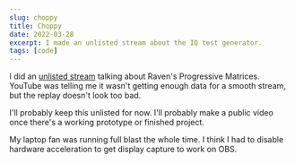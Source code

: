 ```yaml
---
slug: choppy
title: Choppy
date: 2022-03-28
excerpt: I made an unlisted stream about the IQ test generator.
tags: [code]
---
```


I did an [unlisted stream](https://www.youtube.com/watch?v=QikZC9J3ZkQ) talking about Raven's Progressive Matrices. YouTube was telling me it wasn't getting enough data for a smooth stream, but the replay doesn't look too bad.

I'll probably keep this unlisted for now. I'll probably make a public video once there's a working prototype or finished project.

My laptop fan was running full blast the whole time. I think I had to disable hardware acceleration to get display capture to work on OBS.
